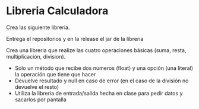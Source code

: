 # Libreria Calculadora

Crea las siguiente libreria.

Entrega el repositorios y en la release el jar de la libreria

Crea una libreria que realize las cuatro operaciones básicas (suma, resta, multiplicación, division).
- Solo un método que recibe dos numeros (float) y una opción (una literal) la operación que tiene que hacer
- Devuelve resultado y null en caso de error (en el caso de la división no devuelve el resto)
- Utiliza la libreria de entrada/salida hecha en clase para pedir datos y sacarlos por pantalla